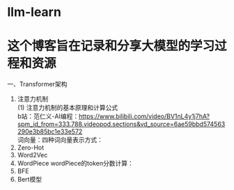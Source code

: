 # llm-learn
# 这个博客旨在记录和分享大模型的学习过程和资源
一、Transformer架构
1. 注意力机制  
(1) 注意力机制的基本原理和计算公式  
b站：范仁义-AI编程：https://www.bilibili.com/video/BV1nL4y1j7hA?spm_id_from=333.788.videopod.sections&vd_source=6ae59bbd574563290e3b85bc1e33e572  
词向量：四种词向量表示方式：  
  1. Zero-Hot
  2. Word2Vec
  3. WordPiece
     wordPiece的token分数计算：
  5. BFE
2. Bert模型

